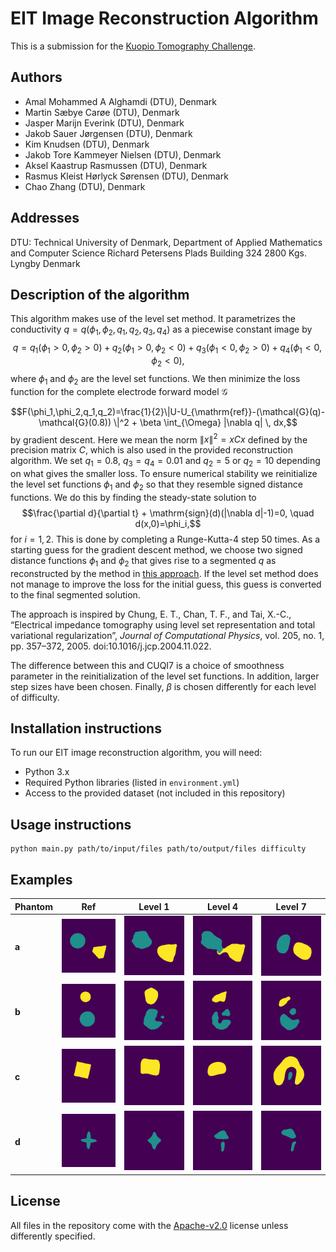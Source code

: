 # EIT Image Reconstruction Algorithm
This is a submission for the [Kuopio Tomography Challenge](https://www.fips.fi/KTC2023.php). 

## Authors
- Amal Mohammed A Alghamdi (DTU), Denmark
- Martin Sæbye Carøe (DTU), Denmark
- Jasper Marijn Everink (DTU), Denmark
- Jakob Sauer Jørgensen (DTU), Denmark
- Kim Knudsen (DTU), Denmark
- Jakob Tore Kammeyer Nielsen (DTU), Denmark
- Aksel Kaastrup Rasmussen (DTU), Denmark
- Rasmus Kleist Hørlyck Sørensen (DTU), Denmark
- Chao Zhang (DTU), Denmark

## Addresses
DTU: Technical University of Denmark, Department of Applied Mathematics and Computer Science Richard Petersens Plads Building 324 2800 Kgs. Lyngby Denmark

## Description of the algorithm

This algorithm makes use of the level set method. It parametrizes the conductivity $q=q(\phi_1,\phi_2,q_1,q_2,q_3,q_4)$ as a piecewise constant image by
$$q = q_1(\phi_1>0, \phi_2>0) + q_2(\phi_1>0,\phi_2<0) + q_3(\phi_1<0,\phi_2>0) + q_4(\phi_1<0,\phi_2<0),$$
where $\phi_1$ and $\phi_2$ are the level set functions. We then minimize the loss function for the complete electrode forward model $\mathcal{G}$

$$F(\phi_1,\phi_2,q_1,q_2)=\frac{1}{2}\|U-U_{\mathrm{ref}}-(\mathcal{G}(q)-\mathcal{G}(0.8)) \|^2 + \beta \int_{\Omega} |\nabla q| \, dx,$$ 
by gradient descent.  Here we mean the norm $\|x\|^2 = xCx$ defined by the precision matrix $C$, which is also used in the provided reconstruction algorithm. We set $q_1 = 0.8$, $q_3=q_4=0.01$ and $q_2=5$ or $q_2=10$ depending on what gives the smaller loss.
To ensure numerical stability we reinitialize the level set functions $\phi_1$ and $\phi_2$ so that they resemble signed distance functions. We do this by finding the steady-state solution to
$$\frac{\partial d}{\partial t} + \mathrm{sign}(d)(|\nabla d|-1)=0, \quad d(x,0)=\phi_i,$$
for $i=1,2$. This is done by completing a Runge-Kutta-4 step $50$ times. 
As a starting guess for the gradient descent method, we choose two signed distance functions $\phi_1$ and $\phi_2$ that gives rise to a segmented $q$ as reconstructed by the method in [this approach](https://github.com/CUQI-DTU/KTC2023-CUQI1). If the level set method does not manage to improve the loss for the initial guess, this guess is converted to the final segmented solution.

The approach is inspired by Chung, E. T., Chan, T. F., and Tai, X.-C., “Electrical impedance tomography using level set representation and total variational regularization”, <i>Journal of Computational Physics</i>, vol. 205, no. 1, pp. 357–372, 2005. doi:10.1016/j.jcp.2004.11.022.

The difference between this and CUQI7 is a choice of smoothness parameter in the reinitialization of the level set functions. In addition, larger step sizes have been chosen. Finally, $\beta$ is chosen differently for each level of difficulty.

## Installation instructions
To run our EIT image reconstruction algorithm, you will need:

- Python 3.x
- Required Python libraries (listed in `environment.yml`)
- Access to the provided dataset (not included in this repository)

## Usage instructions

```
python main.py path/to/input/files path/to/output/files difficulty
```


## Examples
|  Phantom 	|  Ref	| Level 1 	| Level 4 	| Level 7 	|
|----------	|-----	|---	|---	|---	|
|**a**| ![](results/01.png)	| ![](results/11.png)	|  ![](results/41.png) 	|   ![](results/71.png)	|   
|**b**| ![](results/02.png)	| ![](results/12.png)	|  ![](results/42.png) 	|   ![](results/72.png)	|
|**c**| ![](results/03.png)	| ![](results/13.png)	|  ![](results/43.png) 	|   ![](results/73.png)	|
|**d**| ![](results/04.png)	| ![](results/14.png)	|  ![](results/44.png) 	|   ![](results/74.png)	|  


## License
All files in the repository come with the [Apache-v2.0](https://www.apache.org/licenses/LICENSE-2.0) license unless differently specified.
